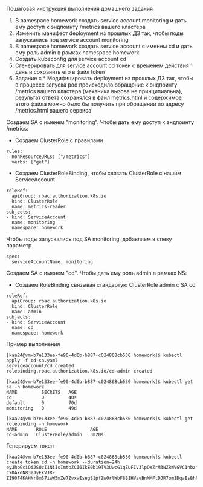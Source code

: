 Пошаговая инструкция выполнения домашнего задания
1. В namespace homework создать service account monitoring и дать ему доступ к эндпоинту /metrics вашего кластера
2. Изменить манифест deployment из прошлых ДЗ так, чтобы поды запускались под service account monitoring
3. В namespace homework создать service account с именем cd и дать ему роль admin в рамках namespace homework
4. Создать kubeconfig для service account cd
5. Сгенерировать для service account cd токен с временем действия 1 день и сохранить его в файл token
6. Задание с * 
Модифицировать deployment из прошлых ДЗ так, чтобы в процессе запуска pod происходило обращение к эндпоинту /metrics вашего кластера (механика вызова не принципиальна), результат ответа сохранялся в файл metrics.html и содержимое этого файла можно было бы получить при обращении по адресу /metrics.html вашего сервиса

Создаем SA c именем "monitoring". Чтобы дать ему доступ к эндпоинту /metrics:
- Создаем ClusterRole c правилами 
```
rules:
- nonResourceURLs: ["/metrics"]
  verbs: ["get"]
```
- Создаем ClusterRoleBinding, чтобы связать ClusterRole с нашим ServiceAccount
```
roleRef:
  apiGroup: rbac.authorization.k8s.io
  kind: ClusterRole
  name: metrics-reader
subjects:
- kind: ServiceAccount
  name: monitoring
  namespace: homework
```

Чтобы поды запускались под SA monitoring, добавляем в спеку параметр
```
spec:
  serviceAccountName: monitoring
```

Создаем SA с именем "cd". Чтобы дать ему роль admin в рамках NS:
- Создаем RoleBinding связывая стандартую ClusterRole admin c SA cd
```
roleRef:
  apiGroup: rbac.authorization.k8s.io
  kind: ClusterRole
  name: admin
subjects:
- kind: ServiceAccount
  name: cd
  namespace: homework
```

Пример выполнения
```
[kaa24@vm-b7e133ee-fe90-4d0b-b887-c024868cb530 homework]$ kubectl apply -f cd-sa.yaml 
serviceaccount/cd created
rolebinding.rbac.authorization.k8s.io/cd-admin created

[kaa24@vm-b7e133ee-fe90-4d0b-b887-c024868cb530 homework]$ kubectl get sa -n homework
NAME         SECRETS   AGE
cd           0         40s
default      0         70d
monitoring   0         49d

[kaa24@vm-b7e133ee-fe90-4d0b-b887-c024868cb530 homework]$ kubectl get rolebinding -n homework
NAME       ROLE                AGE
cd-admin   ClusterRole/admin   3m20s
```

Генерируем токен
```
[kaa24@vm-b7e133ee-fe90-4d0b-b887-c024868cb530 homework]$ kubectl create token cd -n homework --duration=24h
eyJhbGciOiJSUzI1NiIsImtpZCI6IkE0b19TV3UwcG1qZUFIV3lpOWZrM3NZRWVGVC1nbzNLU1RkRlRHVkFjZ2sifQ.eyJhdWQiOlsiaHR0cHM6Ly9rdWJlcm5ldGVzLmRlZmF1bHQuc3ZjLmNsdXN0ZXIubG9jYWwiXSwiZXhwIjoxNzI4MzMwNzI3LCJpYXQiOjE3MjgyNDQzMjcsImlzcyI6Imh0dHBzOi8va3ViZXJuZXRlcy5kZWZhdWx0LnN2Yy5jbHVzdGVyLmxvY2FsIiwianRpIjoiY2Q4NTVjM2ItNWRlOS00ZmI1LWIzODktMmUzNDZjZmI1M2IyIiwia3ViZXJuZXRlcy5pbyI6eyJuYW1lc3BhY2UiOiJob21ld29yayIsInNlcnZpY2VhY2NvdW50Ijp7Im5hbWUiOiJjZCIsInVpZCI6ImY3MmI3ZWU2LTFjNjItNDM5Yy05MWM5LTA3ODRhM2I5OTk5NSJ9fSwibmJmIjoxNzI4MjQ0MzI3LCJzdWIiOiJzeXN0ZW06c2VydmljZWFjY291bnQ6aG9tZXdvcms6Y2QifQ.DaOCUrCAVwT6Nf6lBTlEljdSSAJuBbzqxdP0B_2ozvNHGYTjf533CWpmodYrJOiPNYliai1PAnSRqLB0TNXL8yvTzTVeaRu60P4ZoYP6CtFEQrDHLGgFPW0J7JUUGljiTZopQlBVIvQen_Ud0hwxiPpUJBcn_0kw55mDWOsGAXkeG_Ozjg0909RKmTQmD31_nVpZn1vkICspfIADEYWpdpEBXvHOBF3EVHb1anRcAAjMwlY-cYOAkdN83eJyEkVJR-ZI90F4KAHNr8mS7iwW5mZe7ZvxwIsegS1pfZw0rlWbF8B1HVavBnMMFtDJR7om1DqaEsBhPrHZVdD7vVwM0w
```
